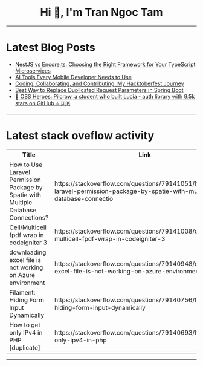 <h1 align="center">Hi 👋, I'm Tran Ngoc Tam</h1>

---

# Latest Blog Posts 
<!-- BLOG-POST-LIST:START -->
- [NestJS vs Encore.ts: Choosing the Right Framework for Your TypeScript Microservices](https://dev.to/encore/nestjs-vs-encorets-choosing-the-right-framework-for-your-typescript-microservices-1g61)
- [AI Tools Every Mobile Developer Needs to Use](https://dev.to/anna-boiko/ai-tools-every-mobile-developer-needs-to-use-35b1)
- [Coding, Collaborating, and Contributing: My Hacktoberfest Journey](https://dev.to/niteshoak/coding-collaborating-and-contributing-my-hacktoberfest-journey-4i6)
- [Best Way to Replace Duplicated Request Parameters in Spring Boot](https://dev.to/mammadyahyayev/best-way-to-replace-duplicated-request-parameters-in-spring-boot-4188)
- [🦸 OSS Heroes: Pilcrow, a student who built Lucia - auth library with 9.5k stars on GitHub ⭐ 🇯🇵](https://dev.to/wasp/oss-heroes-pilcrow-a-student-who-built-lucia-auth-library-with-95k-stars-on-github-524l)
<!-- BLOG-POST-LIST:END -->

---

# Latest stack oveflow activity
<table>
  <tr><th>Title</th><th>Link</th></tr>
  <!-- STACKOVERFLOW:START --><tr><td>How to Use Laravel Permission Package by Spatie with Multiple Database Connections?</td><td>https://stackoverflow.com/questions/79141051/how-to-use-laravel-permission-package-by-spatie-with-multiple-database-connectio</td></tr><tr><td>Cell/Multicell fpdf wrap in codeigniter 3</td><td>https://stackoverflow.com/questions/79141008/cell-multicell-fpdf-wrap-in-codeigniter-3</td></tr><tr><td>downloading excel file is not working on Azure environment</td><td>https://stackoverflow.com/questions/79140948/downloading-excel-file-is-not-working-on-azure-environment</td></tr><tr><td>Filament: Hiding Form Input Dynamically</td><td>https://stackoverflow.com/questions/79140756/filament-hiding-form-input-dynamically</td></tr><tr><td>How to get only IPv4 in PHP [duplicate]</td><td>https://stackoverflow.com/questions/79140693/how-to-get-only-ipv4-in-php</td></tr><!-- STACKOVERFLOW:END -->
</table>

---


